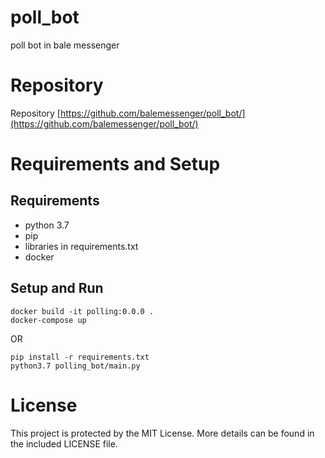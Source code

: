 # poll_bot
poll bot in bale messenger

# Repository
Repository [https://github.com/balemessenger/poll_bot/](https://github.com/balemessenger/poll_bot/)

# Requirements and Setup
## Requirements
- python 3.7
- pip
- libraries in requirements.txt
- docker

## Setup and Run
```
docker build -it polling:0.0.0 .
docker-compose up

```
OR
```
pip install -r requirements.txt
python3.7 polling_bot/main.py
```

# License
This project is protected by the MIT License. More details can be found in the included LICENSE file.
